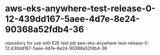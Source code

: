 # aws-eks-anywhere-test-release-0-12-439dd167-5aee-4d7e-8e24-90368a52fdb4-36
repository for use with E2E test job aws-eks-anywhere-test-release-0-12:439dd167-5aee-4d7e-8e24-90368a52fdb4-36
